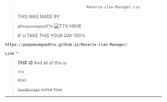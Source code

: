 > ```py
>                                Reverie-clan-Manager.css                                ⤬ -⠀❐⠀  

>THIS WAS MADE BY

>`@PoopooumgoodTTV` ![TTV-HEHE](https://github.com/user-attachments/assets/f86b1eea-153f-49e5-9c16-201407ee21f1)

>IF U TAKE THIS YOUR GAY 100%

```py
https://poopooumgoodttv.github.io/Reverie-clan-Manager/
```
`Link ^`
>**_THX :D_**
>And all of this is

>`css`

>`Html`

>~~`JavaScript`~~
> some how

-----
